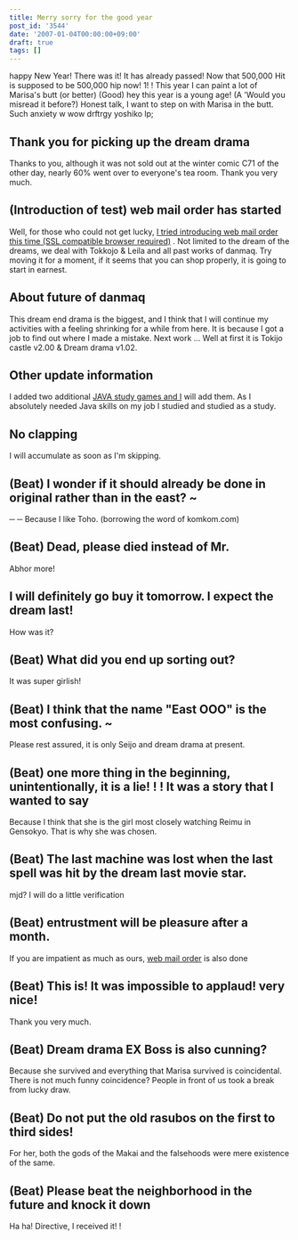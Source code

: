 ```yaml
---
title: Merry sorry for the good year
post_id: '3544'
date: '2007-01-04T00:00:00+09:00'
draft: true
tags: []
---
```


happy New Year! There was it! It has already passed! Now that 500,000 Hit is supposed to be 500,000 hip now! 1! ! This year I can paint a lot of Marisa's butt (or better) (Good) hey this year is a young age! (A 'Would you misread it before?) Honest talk, I want to step on with Marisa in the butt. Such anxiety w wow drftrgy yoshiko lp;

## Thank you for picking up the dream drama

Thanks to you, although it was not sold out at the winter comic C71 of the other day, nearly 60% went over to everyone's tea room. Thank you very much.

## (Introduction of test) web mail order has started

Well, for those who could not get lucky, [I tried introducing web mail order this time (SSL compatible browser required)](http://e.danmaq.com/) . Not limited to the dream of the dreams, we deal with Tokkojo & Leila and all past works of danmaq. Try moving it for a moment, if it seems that you can shop properly, it is going to start in earnest.

## About future of danmaq

This dream end drama is the biggest, and I think that I will continue my activities with a feeling shrinking for a while from here. It is because I got a job to find out where I made a mistake. Next work ... Well at first it is Tokijo castle v2.00 & Dream drama v1.02.

## Other update information

I added two additional [JAVA study games and I](https://danmaq.com/category/products/apps?tag=java) will add them. As I absolutely needed Java skills on my job I studied and studied as a study.

## No clapping

I will accumulate as soon as I'm skipping.

## (Beat) I wonder if it should already be done in original rather than in the east? ~

─ ─ Because I like Toho. (borrowing the word of komkom.com)

## (Beat) Dead, please died instead of Mr.

Abhor more!

## I will definitely go buy it tomorrow. I expect the dream last!

How was it?

## (Beat) What did you end up sorting out?

It was super girlish!

## (Beat) I think that the name "East OOO" is the most confusing. ~

Please rest assured, it is only Seijo and dream drama at present.

## (Beat) one more thing in the beginning, unintentionally, it is a lie! ! ! It was a story that I wanted to say

Because I think that she is the girl most closely watching Reimu in Gensokyo. That is why she was chosen.

## (Beat) The last machine was lost when the last spell was hit by the dream last movie star.

mjd? I will do a little verification

## (Beat) entrustment will be pleasure after a month.

If you are impatient as much as ours, [web mail order](http://e.danmaq.com/) is also done

## (Beat) This is! It was impossible to applaud! very nice!

Thank you very much.

## (Beat) Dream drama EX Boss is also cunning?

Because she survived and everything that Marisa survived is coincidental. There is not much funny coincidence? People in front of us took a break from lucky draw.

## (Beat) Do not put the old rasubos on the first to third sides!

For her, both the gods of the Makai and the falsehoods were mere existence of the same.

## (Beat) Please beat the neighborhood in the future and knock it down

Ha ha! Directive, I received it! !
